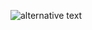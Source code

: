 ![alternative text](http://www.plantuml.com/plantuml/proxy?cache=no&src=https://raw.githubusercontent.com/nvotes/braid/master/doc/diagrams/main_sequence.puml)
